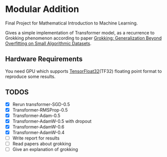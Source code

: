 # Modular Addition

Final Project for Mathematical Introduction to Machine Learning.

Gives a simple implementation of Transformer model, as a recurrence to Grokking phenomenon according to
paper [Grokking: Generalization Beyond Overfitting on Small Algorithmic Datasets](https://arxiv.org/abs/2201.02177).

## Hardware Requirements

You need GPU which supports [TensorFloat32](https://blogs.nvidia.com/blog/tensorfloat-32-precision-format/)(TF32) floating point format to reproduce some results.

## TODOS

- [x] Rerun transformer-SGD-0.5
- [x] Transformer-RMSProp-0.5
- [x] Transformer-Adam-0.5
- [x] Transformer-AdamW-0.5 with dropout
- [x] Transformer-AdamW-0.6
- [x] Transformer-AdamW-0.4
- [ ] Write report for results
- [ ] Read papers about grokking
- [ ] Give an explanation of grokking
